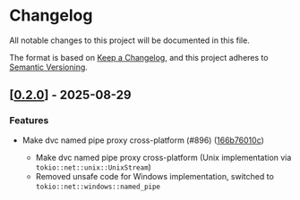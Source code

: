 # Changelog

All notable changes to this project will be documented in this file.

The format is based on [Keep a Changelog](https://keepachangelog.com/en/1.0.0/),
and this project adheres to [Semantic Versioning](https://semver.org/spec/v2.0.0.html).


## [[0.2.0](https://github.com/Devolutions/IronRDP/compare/ironrdp-dvc-pipe-proxy-v0.1.0...ironrdp-dvc-pipe-proxy-v0.2.0)] - 2025-08-29

### <!-- 1 -->Features

- Make dvc named pipe proxy cross-platform (#896) ([166b76010c](https://github.com/Devolutions/IronRDP/commit/166b76010cbd8f8674e6e8d4801fee5cda1ad9e5)) 

  - Make dvc named pipe proxy cross-platform (Unix implementation via
  `tokio::net::unix::UnixStream`)
  - Removed unsafe code for Windows implementation, switched to
  `tokio::net::windows::named_pipe`
